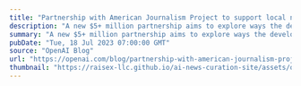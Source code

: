 ```yaml
---
title: "Partnership with American Journalism Project to support local news"
description: "A new $5+ million partnership aims to explore ways the development of artificial intelligence (AI) can support a thriving, innovative local news field, and ensure local news organizations shape the future of this emerging technology."
summary: "A new $5+ million partnership aims to explore ways the development of artificial intelligence (AI) can support a thriving, innovative local news field, and ensure local news organizations shape the future of this emerging technology."
pubDate: "Tue, 18 Jul 2023 07:00:00 GMT"
source: "OpenAI Blog"
url: "https://openai.com/blog/partnership-with-american-journalism-project-to-support-local-news"
thumbnail: "https://raisex-llc.github.io/ai-news-curation-site/assets/openai_logo.png"
---
```



